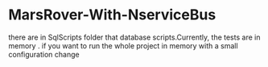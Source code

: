 # MarsRover-With-NserviceBus

there are in SqlScripts folder that database scripts.Currently, the tests are in memory .
if you want to run the whole project in memory with a small configuration change
